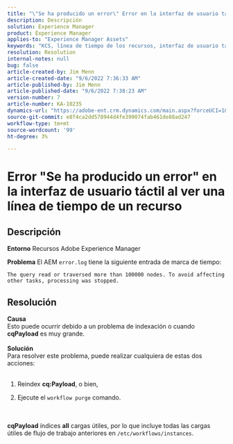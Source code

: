 ```yaml
---
title: "\"Se ha producido un error\" Error en la interfaz de usuario táctil al ver una línea de tiempo de un recurso"
description: Descripción
solution: Experience Manager
product: Experience Manager
applies-to: "Experience Manager Assets"
keywords: "KCS, línea de tiempo de los recursos, interfaz de usuario táctil, error, algo salió mal, AEM, Adobe Experience Manager, 6.3"
resolution: Resolution
internal-notes: null
bug: false
article-created-by: Jim Menn
article-created-date: "9/6/2022 7:36:33 AM"
article-published-by: Jim Menn
article-published-date: "9/6/2022 7:38:23 AM"
version-number: 7
article-number: KA-10235
dynamics-url: "https://adobe-ent.crm.dynamics.com/main.aspx?forceUCI=1&pagetype=entityrecord&etn=knowledgearticle&id=8dbc5d9e-b62d-ed11-9db1-0022480866ad"
source-git-commit: e8f4ca2dd578944d4fe399074fab461de88ad247
workflow-type: tm+mt
source-wordcount: '99'
ht-degree: 3%

---
```


# Error &quot;Se ha producido un error&quot; en la interfaz de usuario táctil al ver una línea de tiempo de un recurso

## Descripción


<b>Entorno</b>
Recursos Adobe Experience Manager

<b>Problema</b>
El AEM `error.log` tiene la siguiente entrada de marca de tiempo:


```
The query read or traversed more than 100000 nodes. To avoid affecting other tasks, processing was stopped.
```



## Resolución

<b>Causa</b><br>Esto puede ocurrir debido a un problema de indexación o cuando <b>cqPayload</b> es muy grande. <br> <br><b>Solución</b><br>Para resolver este problema, puede realizar cualquiera de estas dos acciones: <br> <br>
1. Reindex <b>cq:Payload</b>, o bien,


2. Ejecute el `workflow purge` comando.

<br> <br><b>cqPayload</b> índices <b>all</b> cargas útiles, por lo que incluye todas las cargas útiles de flujo de trabajo anteriores en `/etc/workflows/instances`.